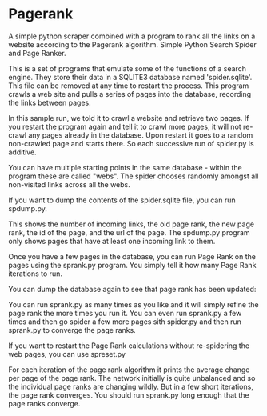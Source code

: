 # Pagerank
A simple python scraper combined with a program to rank all the links on a website according to the Pagerank algorithm.
Simple Python Search Spider and Page Ranker.

This is a set of programs that emulate some of the functions of a 
search engine. They store their data in a SQLITE3 database named
'spider.sqlite'. This file can be removed at any time to restart the
process.
This program crawls a web site and pulls a series of pages into the
database, recording the links between pages.

In this sample run, we told it to crawl a website and retrieve two 
pages. If you restart the program again and tell it to crawl more
pages, it will not re-crawl any pages already in the database. Upon 
restart it goes to a random non-crawled page and starts there. So 
each successive run of spider.py is additive.

You can have multiple starting points in the same database - 
within the program these are called "webs". The spider
chooses randomly amongst all non-visited links across all
the webs.

If you want to dump the contents of the spider.sqlite file, you can 
run spdump.py.

This shows the number of incoming links, the old page rank, the new page
rank, the id of the page, and the url of the page. The spdump.py program
only shows pages that have at least one incoming link to them.

Once you have a few pages in the database, you can run Page Rank on the
pages using the sprank.py program. You simply tell it how many Page
Rank iterations to run.

You can dump the database again to see that page rank has been updated:

You can run sprank.py as many times as you like and it will simply refine
the page rank the more times you run it. You can even run sprank.py a few times
and then go spider a few more pages sith spider.py and then run sprank.py
to converge the page ranks.

If you want to restart the Page Rank calculations without re-spidering the 
web pages, you can use spreset.py

For each iteration of the page rank algorithm it prints the average
change per page of the page rank. The network initially is quite 
unbalanced and so the individual page ranks are changing wildly.
But in a few short iterations, the page rank converges. You 
should run sprank.py long enough that the page ranks converge.
